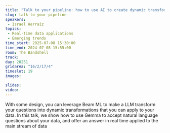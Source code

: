 ```yaml
---
title: "Talk to your pipeline: how to use AI to create dynamic transforms in streaming"
slug: talk-to-your-pipeline
speakers:
 - Israel Herraiz
topics: 
 - Real-time data applications
 - Emerging trends
time_start: 2025-07-08 15:30:00
time_end: 2024-07-08 15:55:00
room: The Bandshell
track: 
day: 20251
gridarea: "16/2/17/4"
timeslot: 19
images: 

slides:
video: 
---
```


With some design, you can leverage Beam ML to make a LLM transform your questions into dynamic transformations that you can apply to your data. In this talk, we show how to use Gemma to accept natural language questions about your data, and offer an answer in real time applied to the main stream of data